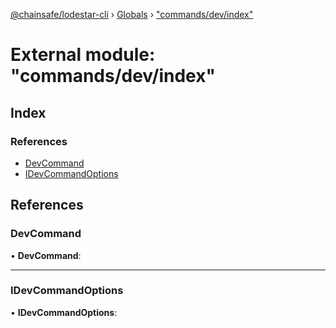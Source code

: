 [@chainsafe/lodestar-cli](../README.md) › [Globals](../globals.md) › ["commands/dev/index"](_commands_dev_index_.md)

# External module: "commands/dev/index"

## Index

### References

* [DevCommand](_commands_dev_index_.md#devcommand)
* [IDevCommandOptions](_commands_dev_index_.md#idevcommandoptions)

## References

###  DevCommand

• **DevCommand**:

___

###  IDevCommandOptions

• **IDevCommandOptions**:
